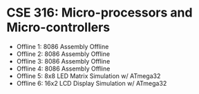 # CSE 316: Micro-processors and Micro-controllers

- Offline 1: 8086 Assembly Offline 
- Offline 2: 8086 Assembly Offline
- Offline 3: 8086 Assembly Offline
- Offline 4: 8086 Assembly Offline
- Offline 5: 8x8 LED Matrix Simulation w/ ATmega32
- Offline 6: 16x2 LCD Display Simulation w/ ATmega32
